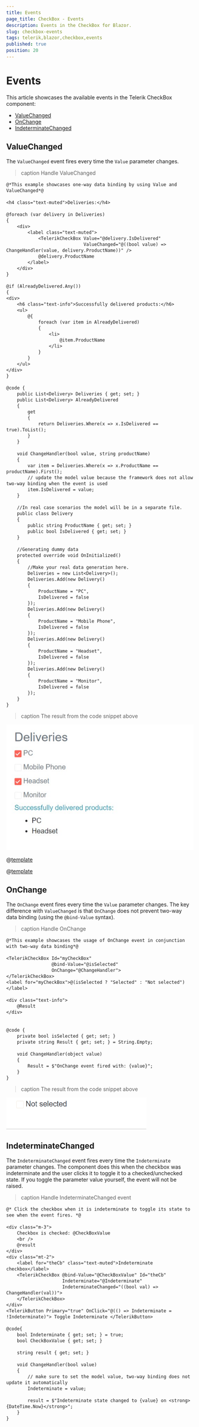 ```yaml
---
title: Events
page_title: CheckBox - Events
description: Events in the CheckBox for Blazor.
slug: checkbox-events
tags: telerik,blazor,checkbox,events
published: true
position: 20
---
```


# Events

This article showcases the available events in the Telerik CheckBox component:
* [ValueChanged](#valuechanged)
* [OnChange](#onchange)
* [IndeterminateChanged](#indeterminatechanged)

## ValueChanged

The `ValueChanged` event fires every time the `Value` parameter changes.

>caption Handle ValueChanged

````CSHTML
@*This example showcases one-way data binding by using Value and ValueChanged*@

<h4 class="text-muted">Deliveries:</h4>

@foreach (var delivery in Deliveries)
{
    <div>
        <label class="text-muted">
            <TelerikCheckBox Value="@delivery.IsDelivered"
                             ValueChanged="@((bool value) => ChangeHandler(value, delivery.ProductName))" />
            @delivery.ProductName
        </label>
    </div>
}

@if (AlreadyDelivered.Any())
{
<div>
    <h6 class="text-info">Successfully delivered products:</h6>
    <ul>
        @{
            foreach (var item in AlreadyDelivered)
            {
                <li>
                    @item.ProductName
                </li>
            }
        }
    </ul>
</div>   
}

@code {
    public List<Delivery> Deliveries { get; set; }
    public List<Delivery> AlreadyDelivered
    {
        get
        {
            return Deliveries.Where(x => x.IsDelivered == true).ToList();
        }
    }

    void ChangeHandler(bool value, string productName)
    {
        var item = Deliveries.Where(x => x.ProductName == productName).First();
        // update the model value because the framework does not allow two-way binding when the event is used
        item.IsDelivered = value;
    }

    //In real case scenarios the model will be in a separate file.
    public class Delivery
    {
        public string ProductName { get; set; }
        public bool IsDelivered { get; set; }
    }

    //Generating dummy data
    protected override void OnInitialized()
    {
        //Make your real data generation here.
        Deliveries = new List<Delivery>();
        Deliveries.Add(new Delivery()
        {
            ProductName = "PC",
            IsDelivered = false
        });
        Deliveries.Add(new Delivery()
        {
            ProductName = "Mobile Phone",
            IsDelivered = false
        });
        Deliveries.Add(new Delivery()
        {
            ProductName = "Headset",
            IsDelivered = false
        });
        Deliveries.Add(new Delivery()
        {
            ProductName = "Monitor",
            IsDelivered = false
        });
    }
}
````
>caption The result from the code snippet above

![screenshot to showcase checkbox with one-way data binding](images/one-way-data-binding-checkbox.jpg)

@[template](/_contentTemplates/common/general-info.md#event-callback-can-be-async)

@[template](/_contentTemplates/common/issues-and-warnings.md#valuechanged-lambda-required)

## OnChange

The `OnChange` event fires every time the `Value` parameter changes. The key difference with `ValueChanged` is that `OnChange` does not prevent two-way data binding (using the `@bind-Value` syntax).

>caption Handle OnChange

````CSHTML
@*This example showcases the usage of OnChange event in conjunction with two-way data binding*@

<TelerikCheckBox Id="myCheckBox"
                 @bind-Value="@isSelected"
                 OnChange="@ChangeHandler">
</TelerikCheckBox>
<label for="myCheckBox">@(isSelected ? "Selected" : "Not selected")</label>

<div class="text-info">
    @Result
</div>


@code {
    private bool isSelected { get; set; }
    private string Result { get; set; } = String.Empty;

    void ChangeHandler(object value)
    {
        Result = $"OnChange event fired with: {value}";
    }
}
````
>caption The result from the code snippet above

![checkbox with two-way data binding and OnChange event](images/checkbox-onchange.gif)

## IndeterminateChanged

The `IndeterminateChanged` event fires every time the `Indeterminate` parameter changes. The component does this when the checkbox was indeterminate and the user clicks it to toggle it to a checked/unchecked state. If you toggle the parameter value yourself, the event will not be raised.

>caption Handle IndeterminateChanged event

````CSHTML
@* Click the checkbox when it is indeterminate to toggle its state to see when the event fires. *@

<div class="m-3">
    Checkbox is checked: @CheckBoxValue
    <br />
    @result
</div>
<div class="mt-2">
    <label for="theCb" class="text-muted">Indeterminate checkbox</label>
    <TelerikCheckBox @bind-Value="@CheckBoxValue" Id="theCb"
                     Indeterminate="@Indeterminate"
                     IndeterminateChanged="((bool val) => ChangeHandler(val))">
    </TelerikCheckBox>
</div>
<TelerikButton Primary="true" OnClick="@(() => Indeterminate = !Indeterminate)"> Toggle Indeterminate </TelerikButton>

@code{
    bool Indeterminate { get; set; } = true;
    bool CheckBoxValue { get; set; }

    string result { get; set; }

    void ChangeHandler(bool value)
    {
        // make sure to set the model value, two-way binding does not update it automatically
        Indeterminate = value;

        result = $"Indeterminate state changed to {value} on <strong>{DateTime.Now}</strong>";
    }
}
````

